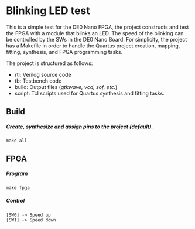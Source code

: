 # Blinking LED test
This is a simple test for the DE0 Nano FPGA, the project constructs and test the FPGA with a module that blinks an LED. The speed of the blinking can be controlled by the SWs in the DE0 Nano Board. For simplicity, the project has a Makefile in order to handle the Quartus project creation, mapping, fitting, synthesis, and FPGA programming tasks.

The project is structured as follows:

- rtl: Verilog source code
- tb: Testbench code
- build: Output files (*gtkwave, vcd, sof, etc.*)
- script: Tcl scripts used for Quartus synthesis and fitting tasks.

## Build
##### Create, synthesize and assign pins to the project (*default*).
```
make all
```

## FPGA
##### Program
```
make fpga
```
##### Control
```
[SW0] -> Speed up
[SW1] -> Speed down
```
